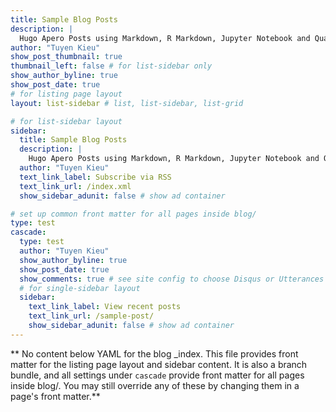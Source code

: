 ```yaml
---
title: Sample Blog Posts
description: |
  Hugo Apero Posts using Markdown, R Markdown, Jupyter Notebook and Quarto.
author: "Tuyen Kieu"
show_post_thumbnail: true
thumbnail_left: false # for list-sidebar only
show_author_byline: true
show_post_date: true
# for listing page layout
layout: list-sidebar # list, list-sidebar, list-grid

# for list-sidebar layout
sidebar:
  title: Sample Blog Posts
  description: |
    Hugo Apero Posts using Markdown, R Markdown, Jupyter Notebook and Quarto.
  author: "Tuyen Kieu"
  text_link_label: Subscribe via RSS
  text_link_url: /index.xml
  show_sidebar_adunit: false # show ad container

# set up common front matter for all pages inside blog/
type: test
cascade:
  type: test
  author: "Tuyen Kieu"
  show_author_byline: true
  show_post_date: true
  show_comments: true # see site config to choose Disqus or Utterances
  # for single-sidebar layout
  sidebar:
    text_link_label: View recent posts
    text_link_url: /sample-post/
    show_sidebar_adunit: false # show ad container
---
```


** No content below YAML for the blog \_index. This file provides front matter for the listing page layout and sidebar content. It is also a branch bundle, and all settings under `cascade` provide front matter for all pages inside blog/. You may still override any of these by changing them in a page's front matter.**
